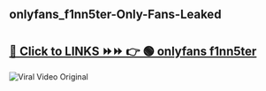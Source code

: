 
 ## onlyfans_f1nn5ter-Only-Fans-Leaked

# <h2><a href="https://clipsfans.com/onlyfans_f1nn5ter&ref=git">🔗 Click to LINKS ⏩⏩ 👉 🟢 onlyfans f1nn5ter </a></h2>

<a href="https://clipsfans.com/onlyfans_f1nn5ter&ref=git" rel="nofollow" data-target="animated-image.originalLink"><img src="https://i.ibb.co.com/xMMVF88/686577567.gif" alt="Viral Video Original" style="max-width: 100%; display: inline-block;" data-target="animated-image.originalImage"></a>
